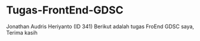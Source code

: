 # Tugas-FrontEnd-GDSC
Jonathan Audris Heriyanto (ID 341) Berikut adalah tugas FroEnd GDSC saya, Terima kasih 
